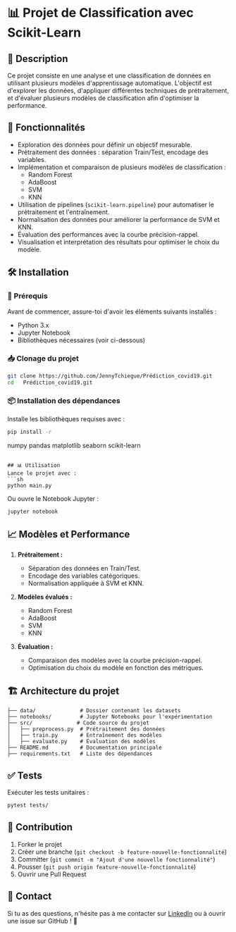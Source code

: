 # 📊 Projet de Classification avec Scikit-Learn

## 📝 Description
Ce projet consiste en une analyse et une classification de données en utilisant plusieurs modèles d'apprentissage automatique. L'objectif est d'explorer les données, d'appliquer différentes techniques de prétraitement, et d'évaluer plusieurs modèles de classification afin d'optimiser la performance.

## 🚀 Fonctionnalités
- Exploration des données pour définir un objectif mesurable.
- Prétraitement des données : séparation Train/Test, encodage des variables.
- Implémentation et comparaison de plusieurs modèles de classification :
  - Random Forest
  - AdaBoost
  - SVM
  - KNN
- Utilisation de pipelines (`scikit-learn.pipeline`) pour automatiser le prétraitement et l'entraînement.
- Normalisation des données pour améliorer la performance de SVM et KNN.
- Évaluation des performances avec la courbe précision-rappel.
- Visualisation et interprétation des résultats pour optimiser le choix du modèle.

## 🛠️ Installation
### 📌 Prérequis
Avant de commencer, assure-toi d'avoir les éléments suivants installés :
- Python 3.x
- Jupyter Notebook 
- Bibliothèques nécessaires (voir ci-dessous)

### 📥 Clonage du projet
```sh
git clone https://github.com/JennyTchiegue/Prédiction_covid19.git
cd   Prédiction_covid19.git
```

### 📦 Installation des dépendances
Installe les bibliothèques requises avec :
```sh
pip install -r 
```
numpy
pandas
matplotlib
seaborn
scikit-learn
```

## 📊 Utilisation
Lance le projet avec :
```sh
python main.py
```
Ou ouvre le Notebook Jupyter :
```sh
jupyter notebook
```

## 📈 Modèles et Performance
1. **Prétraitement :**
   - Séparation des données en Train/Test.
   - Encodage des variables catégoriques.
   - Normalisation appliquée à SVM et KNN.

2. **Modèles évalués :**
   - Random Forest
   - AdaBoost
   - SVM
   - KNN

3. **Évaluation :**
   - Comparaison des modèles avec la courbe précision-rappel.
   - Optimisation du choix du modèle en fonction des métriques.

## 🏗️ Architecture du projet
```
├── data/              # Dossier contenant les datasets
├── notebooks/         # Jupyter Notebooks pour l'expérimentation
├── src/              # Code source du projet
│   ├── preprocess.py  # Prétraitement des données
│   ├── train.py       # Entraînement des modèles
│   ├── evaluate.py    # Évaluation des modèles
├── README.md          # Documentation principale
├── requirements.txt   # Liste des dépendances
```

## ✅ Tests
Exécuter les tests unitaires :
```sh
pytest tests/
```

## 🤝 Contribution
1. Forker le projet
2. Créer une branche (`git checkout -b feature-nouvelle-fonctionnalité`)
3. Committer (`git commit -m "Ajout d'une nouvelle fonctionnalité"`)
4. Pousser (`git push origin feature-nouvelle-fonctionnalité`)
5. Ouvrir une Pull Request

 

## 📩 Contact
Si tu as des questions, n'hésite pas à me contacter sur [LinkedIn](linkedin.com/in/jenny-tchiegue-907803257) ou à ouvrir une issue sur GitHub ! 🚀
